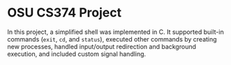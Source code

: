 # OSU CS374 Project

In this project, a simplified shell was implemented in C. It supported built-in commands (`exit`, `cd`, and `status`), executed other commands by creating new processes, handled input/output redirection and background execution, and included custom signal handling.
